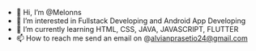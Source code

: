 - 👋 Hi, I’m @Melonns
- 👀 I’m interested in Fullstack Developing and Android App Developing
- 🌱 I’m currently learning HTML, CSS, JAVA, JAVASCRIPT, FLUTTER
- 📫 How to reach me send an email on @alvianprasetio24@gmail.com

<!---
Melonns/Melonns is a ✨ special ✨ repository because its `README.md` (this file) appears on your GitHub profile.
You can click the Preview link to take a look at your changes.
--->
